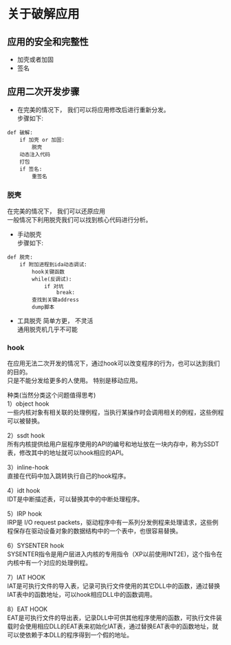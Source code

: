 # 关于破解应用

## 应用的安全和完整性
- 加壳或者加固
- 签名

## 应用二次开发步骤

- 在完美的情况下， 我们可以将应用修改后进行重新分发。     
步骤如下:    
```    
def 破解:
    if 加壳 or 加固:
    	脱壳
    动态注入代码
    打包
    if 签名:
        重签名
```

###  脱壳
在完美的情况下， 我们可以还原应用    
一般情况下利用脱壳我们可以找到核心代码进行分析。  

- 手动脱壳    
步骤如下:
```
def 脱壳:
	if 附加进程到ida动态调试:
		hook关键函数
		while(反调试):
			if 对坑
			    break:
		查找到关键address
		dump脚本
```

- 工具脱壳
简单方更， 不灵活    
通用脱壳机几乎不可能    

### hook
在应用无法二次开发的情况下，通过hook可以改变程序的行为，也可以达到我们的目的。      
只是不能分发给更多的人使用。  特别是移动应用。

种类(当然分类这个问题值得思考)    
1）object hook    
一些内核对象有相关联的处理例程，当执行某操作时会调用相关的例程，这些例程可以被替换。    

2）ssdt hook             
所有内核提供给用户层程序使用的API的编号和地址放在一块内存中，称为SSDT表，修改其中的地址就可以hook相应的API。    

3）inline-hook    
直接在代码中加入跳转执行自己的hook程序。    

4）idt hook        
IDT是中断描述表，可以替换其中的中断处理程序。    

5）IRP hook          
IRP是 I/O request packets，驱动程序中有一系列分发例程来处理请求，这些例程保存在驱动设备对象的数据结构中的一个表中，也很容易替换。    

6）SYSENTER hook      
SYSENTER指令是用户层进入内核的专用指令（XP以前使用INT2E)，这个指令在内核中有一个对应的处理例程。

7）IAT HOOK      
IAT是可执行文件的导入表，记录可执行文件使用的其它DLL中的函数，通过替换IAT表中的函数地址，可以hook相应DLL中的函数调用。    

8）EAT HOOK        
EAT是可执行文件的导出表，记录DLL中可供其他程序使用的函数，可执行文件装载时会使用相应DLL的EAT表来初始化IAT表，通过替换EAT表中的函数地址，就可以使依赖于本DLL的程序得到一个假的地址。    




